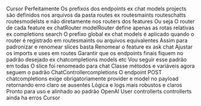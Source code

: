 Cursor
 Perfeitamente
Os prefixos dos endpoints ex chat models projects são definidos nos arquivos da pasta routes ex routesmaints routeschatts routesmodelsts e não diretamente nos routers dos features
Ou seja
 O router de cada feature ex chatRouter modelRouter define apenas as rotas relativas ex completions search
 O prefixo global ex chat models é aplicado quando o router é registrado em routesmaints ou arquivos equivalentes
Assim para padronizar e renomear slices basta
 Renomear o feature ex ask  chat
 Ajustar os imports e uses em routes
 Garantir que os endpoints finais fiquem no padrão desejado ex chatcompletions models etc
Vou seguir esse padrão em todas
 O slice foi renomeado para chat
 Classe métodos e variáveis agora seguem o padrão ChatControllercompletions
 O endpoint POST chatcompletions exige obrigatoriamente provider e model no payload retornando erro claro se ausentes
 Lógica e logs mais robustos e claros
Pronto para uso e alinhado ao padrão OpenAI
User
controllerts controllerts ainda ha erros
Cursor